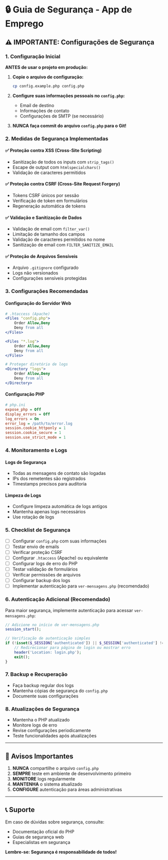 # 🔒 Guia de Segurança - App de Emprego

## ⚠️ IMPORTANTE: Configurações de Segurança

### 1. Configuração Inicial

**ANTES de usar o projeto em produção:**

1. **Copie o arquivo de configuração:**
   ```bash
   cp config.example.php config.php
   ```

2. **Configure suas informações pessoais no `config.php`:**
   - Email de destino
   - Informações de contato
   - Configurações de SMTP (se necessário)

3. **NUNCA faça commit do arquivo `config.php` para o Git!**

### 2. Medidas de Segurança Implementadas

#### ✅ Proteção contra XSS (Cross-Site Scripting)
- Sanitização de todos os inputs com `strip_tags()`
- Escape de output com `htmlspecialchars()`
- Validação de caracteres permitidos

#### ✅ Proteção contra CSRF (Cross-Site Request Forgery)
- Tokens CSRF únicos por sessão
- Verificação de token em formulários
- Regeneração automática de tokens

#### ✅ Validação e Sanitização de Dados
- Validação de email com `filter_var()`
- Limitação de tamanho dos campos
- Validação de caracteres permitidos no nome
- Sanitização de email com `FILTER_SANITIZE_EMAIL`

#### ✅ Proteção de Arquivos Sensíveis
- Arquivo `.gitignore` configurado
- Logs não versionados
- Configurações sensíveis protegidas

### 3. Configurações Recomendadas

#### Configuração do Servidor Web

```apache
# .htaccess (Apache)
<Files "config.php">
    Order Allow,Deny
    Deny from all
</Files>

<Files "*.log">
    Order Allow,Deny
    Deny from all
</Files>

# Proteger diretório de logs
<Directory "logs">
    Order Allow,Deny
    Deny from all
</Directory>
```

#### Configuração PHP

```ini
# php.ini
expose_php = Off
display_errors = Off
log_errors = On
error_log = /path/to/error.log
session.cookie_httponly = 1
session.cookie_secure = 1
session.use_strict_mode = 1
```

### 4. Monitoramento e Logs

#### Logs de Segurança
- Todas as mensagens de contato são logadas
- IPs dos remetentes são registrados
- Timestamps precisos para auditoria

#### Limpeza de Logs
- Configure limpeza automática de logs antigos
- Mantenha apenas logs necessários
- Use rotação de logs

### 5. Checklist de Segurança

- [ ] Configurar `config.php` com suas informações
- [ ] Testar envio de emails
- [ ] Verificar proteção CSRF
- [ ] Configurar `.htaccess` (Apache) ou equivalente
- [ ] Configurar logs de erro do PHP
- [ ] Testar validação de formulários
- [ ] Verificar permissões de arquivos
- [ ] Configurar backup dos logs
- [ ] Implementar autenticação para `ver-mensagens.php` (recomendado)

### 6. Autenticação Adicional (Recomendado)

Para maior segurança, implemente autenticação para acessar `ver-mensagens.php`:

```php
// Adicione no início de ver-mensagens.php
session_start();

// Verificação de autenticação simples
if (!isset($_SESSION['authenticated']) || $_SESSION['authenticated'] !== true) {
    // Redirecionar para página de login ou mostrar erro
    header('Location: login.php');
    exit();
}
```

### 7. Backup e Recuperação

- Faça backup regular dos logs
- Mantenha cópias de segurança do `config.php`
- Documente suas configurações

### 8. Atualizações de Segurança

- Mantenha o PHP atualizado
- Monitore logs de erro
- Revise configurações periodicamente
- Teste funcionalidades após atualizações

---

## 🚨 Avisos Importantes

1. **NUNCA** compartilhe o arquivo `config.php`
2. **SEMPRE** teste em ambiente de desenvolvimento primeiro
3. **MONITORE** logs regularmente
4. **MANTENHA** o sistema atualizado
5. **CONFIGURE** autenticação para áreas administrativas

---

## 📞 Suporte

Em caso de dúvidas sobre segurança, consulte:
- Documentação oficial do PHP
- Guias de segurança web
- Especialistas em segurança

**Lembre-se: Segurança é responsabilidade de todos!**
